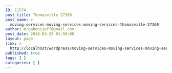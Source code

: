```yaml
---
ID: 11574
post_title: Thomasville 27360
post_name: >
  moving-services-moving-services-moving-services-thomasville-27360
author: mrgabonijeff@gmail.com
post_date: 2018-03-28 01:50:00
layout: page
link: >
  http://localhost/wordpress/moving-services-moving-services-moving-services-thomasville-27360/
published: true
tags: [ ]
categories: [ ]
---
```

